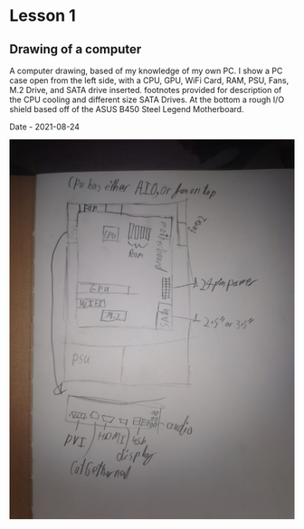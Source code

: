 # Lesson 1

## Drawing of a computer

A computer drawing, based of my knowledge of my own PC.
I show a PC case open from the left side, with a CPU, GPU, WiFi Card, RAM, PSU, Fans, M.2 Drive, and SATA drive inserted. footnotes provided for description of the CPU cooling and different size SATA Drives.
At the bottom a rough I/O shield based off of the ASUS B450 Steel Legend Motherboard.

Date - 2021-08-24

![](IMG_20210824_205947.jpg)
